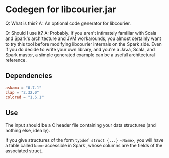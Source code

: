 # Codegen for libcourier.jar

Q: What is this?
A: An optional code generator for libcourier. 

Q: Should I use it?
A: Probably. If you aren't intimately familiar with Scala and Spark's architecture and JVM workarounds,
you almost certainly want to try this tool before modifying libcourier internals on the Spark side.
Even if you do decide to write your own library, and you're a Java, Scala, and Spark master,
a simple generated example can be a useful architectural reference.

## Dependencies

```toml
askama = "0.7.1"
clap = "2.32.0"
colored = "1.6.1"
```

## Use

The input should be a C header file containing your data structures (and nothing else, ideally). 

If you give structures of the form `typdef struct {...} <Name>`, you will have a table called `Name` accessible in Spark, whose columns are the fields of the associated struct.
